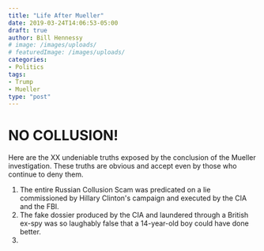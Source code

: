 ```yaml
---
title: "Life After Mueller"
date: 2019-03-24T14:06:53-05:00
draft: true
author: Bill Hennessy
# image: /images/uploads/
# featuredImage: /images/uploads/
categories: 
- Politics
tags:
- Trump
- Mueller
type: "post"
---
```


# NO COLLUSION!

Here are the XX undeniable truths exposed by the conclusion of the Mueller investigation. These truths are obvious and accept even by those who continue to deny them. 

1. The entire Russian Collusion Scam was predicated on a lie commissioned by Hillary Clinton's campaign and executed by the CIA and the FBI.
2. The fake dossier produced by the CIA and laundered through a British ex-spy was so laughably false that a 14-year-old boy could have done better.
3. 